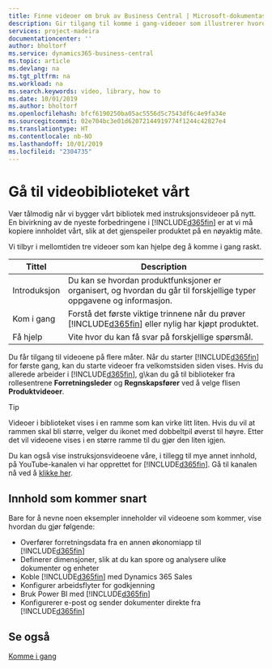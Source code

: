 ```yaml
---
title: Finne videoer om bruk av Business Central | Microsoft-dokumentasjon
description: Gir tilgang til komme i gang-videoer som illustrerer hvordan du kan utføre vanlige oppgaver.
services: project-madeira
documentationcenter: ''
author: bholtorf
ms.service: dynamics365-business-central
ms.topic: article
ms.devlang: na
ms.tgt_pltfrm: na
ms.workload: na
ms.search.keywords: video, library, how to
ms.date: 10/01/2019
ms.author: bholtorf
ms.openlocfilehash: bfcf6190250ba05ac5556d5c7543df6c4e9fa34e
ms.sourcegitcommit: 02e704bc3e01d62072144919774f1244c42827e4
ms.translationtype: HT
ms.contentlocale: nb-NO
ms.lasthandoff: 10/01/2019
ms.locfileid: "2304735"
---
```

# <a name="visit-our-video-library"></a>Gå til videobiblioteket vårt
Vær tålmodig når vi bygger vårt bibliotek med instruksjonsvideoer på nytt. En bivirkning av de nyeste forbedringene i [!INCLUDE[d365fin](includes/d365fin_md.md)] er at vi må kopiere innholdet vårt, slik at det gjenspeiler produktet på en nøyaktig måte.

Vi tilbyr i mellomtiden tre videoer som kan hjelpe deg å komme i gang raskt.

|Tittel|Description|
|----|----|
|Introduksjon|Du kan se hvordan produktfunksjoner er organisert, og hvordan du går til forskjellige typer oppgavene og informasjon.|
|Kom i gang|Forstå det første viktige trinnene når du prøver [!INCLUDE[d365fin](includes/d365fin_md.md)] eller nylig har kjøpt produktet. |
|Få hjelp|Vite hvor du kan få svar på forskjellige spørsmål.|

Du får tilgang til videoene på flere måter. Når du starter [!INCLUDE[d365fin](includes/d365fin_md.md)] for første gang, kan du starte videoer fra velkomstsiden siden vises. Hvis du allerede arbeider i [!INCLUDE[d365fin](includes/d365fin_md.md)], g\kan du gå til biblioteker fra rollesentrene **Forretningsleder** og **Regnskapsfører** ved å velge flisen **Produktvideoer**.

> [!Tip]  
> Videoer i biblioteket vises i en ramme som kan virke litt liten. Hvis du vil at rammen skal bli større, velger du ikonet med dobbeltpil øverst til høyre. Etter det vil videoene vises i en større ramme til du gjør den liten igjen.

Du kan også vise instruksjonsvideoene våre, i tillegg til mye annet innhold, på YouTube-kanalen vi har opprettet for [!INCLUDE[d365fin](includes/d365fin_md.md)]. Gå til kanalen nå ved å [klikke her](https://go.microsoft.com/fwlink/?linkid=851533).

## <a name="content-that-is-coming-soon"></a>Innhold som kommer snart
Bare for å nevne noen eksempler inneholder vil videoene som kommer, vise hvordan du gjør følgende:  

* Overfører forretningsdata fra en annen økonomiapp til [!INCLUDE[d365fin](includes/d365fin_md.md)]  
* Definerer dimensjoner, slik at du kan spore og analysere ulike dokumenter og enheter
* Koble [!INCLUDE[d365fin](includes/d365fin_md.md)] med Dynamics 365 Sales
* Konfigurer arbeidsflyter for godkjenning  
* Bruk Power BI med [!INCLUDE[d365fin](includes/d365fin_md.md)]  
* Konfigurerer e-post og sender dokumenter direkte fra [!INCLUDE[d365fin](includes/d365fin_md.md)]  

## <a name="see-also"></a>Se også
[Komme i gang](product-get-started.md)
